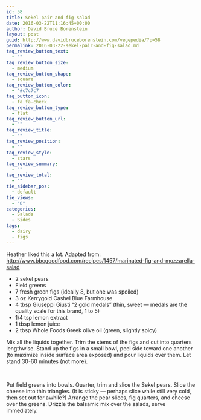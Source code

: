 ```yaml
---
id: 58
title: Sekel pair and fig salad
date: 2016-03-22T11:16:45+00:00
author: David Bruce Borenstein
layout: post
guid: http://www.davidbruceborenstein.com/vegepedia/?p=58
permalink: 2016-03-22-sekel-pair-and-fig-salad.md
taq_review_button_text:
  - ""
taq_review_button_size:
  - medium
taq_review_button_shape:
  - square
taq_review_button_color:
  - '#c7c7c7'
taq_button_icon:
  - fa fa-check
taq_review_button_type:
  - flat
taq_review_button_url:
  - ""
taq_review_title:
  - ""
taq_review_position:
  - ""
taq_review_style:
  - stars
taq_review_summary:
  - ""
taq_review_total:
  - ""
tie_sidebar_pos:
  - default
tie_views:
  - "0"
categories:
  - Salads
  - Sides
tags:
  - dairy
  - figs
---
```

Heather liked this a lot. Adapted from: <http://www.bbcgoodfood.com/recipes/1457/marinated-fig-and-mozzarella-salad>

  * 2 sekel pears
  * Field greens
  * 7 fresh green figs (ideally 8, but one was spoiled)
  * 3 oz Kerrygold Cashel Blue Farmhouse
  * 4 tbsp Giuseppi Giusti &#8220;2 gold medals&#8221; (thin, sweet &#8212; medals are the quality scale for this brand, 1 to 5)
  * 1/4 tsp lemon extract
  * 1 tbsp lemon juice
  * 2 tbsp Whole Foods Greek olive oil (green, slightly spicy)

Mix all the liquids together. Trim the stems of the figs and cut into quarters lengthwise. Stand up the figs in a small bowl, peel side toward one another (to maximize inside surface area exposed) and pour liquids over them. Let stand 30-60 minutes (not more).

&nbsp;

Put field greens into bowls. Quarter, trim and slice the Sekel pears. Slice the cheese into thin triangles. (It is sticky &#8212; perhaps slice while still very cold, then set out for awhile?) Arrange the pear slices, fig quarters, and cheese over the greens. Drizzle the balsamic mix over the salads, serve immediately.

&nbsp;